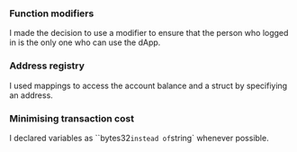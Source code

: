 ### Function modifiers
I made the decision to use a modifier to ensure that the person who logged in is the only one who can use the dApp.

### Address registry
I used mappings to access the account balance and a struct by specifiying an address.

### Minimising transaction cost
I declared variables as ``bytes32` instead of `string` whenever possible.
